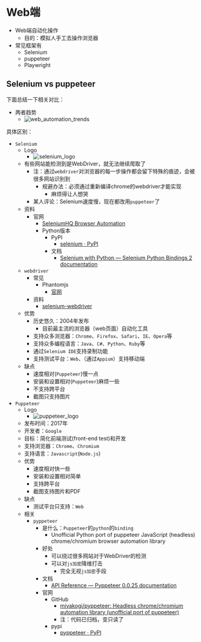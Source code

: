 # Web端

* Web端自动化操作
  * 目的：模拟人手工去操作浏览器
* 常见框架有
  * Selenium
  * puppeteer
  * Playwright

## Selenium vs puppeteer

下面总结一下相关对比：

* 两者趋势
  * ![web_automation_trends](../../../assets/img/web_automation_trends.png)

具体区别：

* `Selenium`
  * Logo
    * ![selenium_logo](../../../assets/img/selenium_logo.png)
  * 有些网站能检测到是WebDriver，就无法继续爬取了
    * 注：通过`webdriver`对浏览器的每一步操作都会留下特殊的痕迹，会被很多网站识别到
      * 规避办法：必须通过重新编译chrome的webdriver才能实现
        * 麻烦得让人想哭
    * 某人评论：Selenium速度慢，现在都改用`puppeteer`了
  * 资料
    * 官网
      * [SeleniumHQ Browser Automation](https://www.selenium.dev)
      * Python版本
        * PyPI
          * [selenium · PyPI](https://pypi.org/project/selenium/)
        * 文档
          * [Selenium with Python — Selenium Python Bindings 2 documentation](https://selenium-python.readthedocs.io)
  * `webdriver`
    * 常见
      * Phantomjs
        * [官网](http://phantomjs.org/)
    * 资料
      * [selenium-webdriver](https://www.selenium.dev/selenium/docs/api/javascript/)
  * 优势
    * 历史悠久：2004年发布
      * 目前最主流的浏览器（web页面）自动化工具
    * 支持众多浏览器：`Chrome`、`Firefox`、`Safari`、`IE`、`Opera`等
    * 支持众多编程语言：`Java`、`C#`、`Python`、`Ruby`等
    * 通过`Selenium IDE`支持录制功能
    * 支持测试平台：`Web`、（通过`Appium`）支持移动端
  * 缺点
    * 速度相对(`Puppeteer`)慢一点
    * 安装和设置相对(`Puppeteer`)麻烦一些
    * 不支持跨平台
    * 截图只支持图片
* `Puppeteer`
  * Logo
    * ![puppeteer_logo](../../../assets/img/puppeteer_logo.png)
  * 发布时间：2017年
  * 开发者：`Google`
  * 目标：简化前端测试(front-end test)和开发
  * 支持浏览器：`Chrome`、`Chromium`
  * 支持语言：`Javascript`(`Node.js`)
  * 优势
    * 速度相对快一些
    * 安装和设置相对简单
    * 支持跨平台
    * 截图支持图片和PDF
  * 缺点
    * 测试平台只支持：`Web`
  * 相关
    * `pyppeteer`
      * 是什么：`Puppeteer`的`python`的`binding`
        * Unofficial Python port of puppeteer JavaScript (headless) chrome/chromium browser automation library
      * 好处
        * 可以绕过很多网站对于WebDriver的检测
        * 可以对`js加密`降维打击
          * 完全无视`js加密`手段
      * 文档
        * [API Reference — Pyppeteer 0.0.25 documentation](https://miyakogi.github.io/pyppeteer/reference.html)
      * 官网
        * GitHub
          * [miyakogi/pyppeteer: Headless chrome/chromium automation library (unofficial port of puppeteer)](https://github.com/miyakogi/pyppeteer)
          * 注：代码已归档，变只读了
        * pypi
          * [pyppeteer · PyPI](https://pypi.org/project/pyppeteer/)
